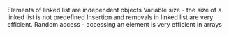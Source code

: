 Elements of linked list are independent objects
Variable size - the size of a linked list is not predefined
Insertion and removals in linked list are very efficient. 
Random access - accessing an element is very efficient in arrays